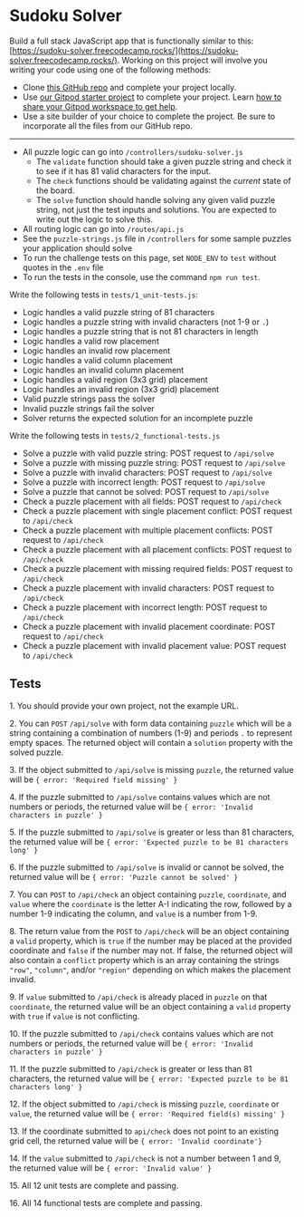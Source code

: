 Sudoku Solver
=============

Build a full stack JavaScript app that is functionally similar to this: [https://sudoku-solver.freecodecamp.rocks/](https://sudoku-solver.freecodecamp.rocks/). Working on this project will involve you writing your code using one of the following methods:

*   Clone [this GitHub repo](https://github.com/freecodecamp/boilerplate-project-sudoku-solver) and complete your project locally.
*   Use [our Gitpod starter project](https://gitpod.io/?autostart=true#https://github.com/freecodecamp/boilerplate-project-sudoku-solver) to complete your project. Learn [how to share your Gitpod workspace to get help](https://forum.freecodecamp.org/t/how-to-use-gitpod-in-the-curriculum/668669#how-can-i-share-my-workspace-to-get-help-8).
*   Use a site builder of your choice to complete the project. Be sure to incorporate all the files from our GitHub repo.

* * *

*   All puzzle logic can go into `/controllers/sudoku-solver.js`
    *   The `validate` function should take a given puzzle string and check it to see if it has 81 valid characters for the input.
    *   The `check` functions should be validating against the _current_ state of the board.
    *   The `solve` function should handle solving any given valid puzzle string, not just the test inputs and solutions. You are expected to write out the logic to solve this.
*   All routing logic can go into `/routes/api.js`
*   See the `puzzle-strings.js` file in `/controllers` for some sample puzzles your application should solve
*   To run the challenge tests on this page, set `NODE_ENV` to `test` without quotes in the `.env` file
*   To run the tests in the console, use the command `npm run test`.

Write the following tests in `tests/1_unit-tests.js`:

*   Logic handles a valid puzzle string of 81 characters
*   Logic handles a puzzle string with invalid characters (not 1-9 or `.`)
*   Logic handles a puzzle string that is not 81 characters in length
*   Logic handles a valid row placement
*   Logic handles an invalid row placement
*   Logic handles a valid column placement
*   Logic handles an invalid column placement
*   Logic handles a valid region (3x3 grid) placement
*   Logic handles an invalid region (3x3 grid) placement
*   Valid puzzle strings pass the solver
*   Invalid puzzle strings fail the solver
*   Solver returns the expected solution for an incomplete puzzle

Write the following tests in `tests/2_functional-tests.js`

*   Solve a puzzle with valid puzzle string: POST request to `/api/solve`
*   Solve a puzzle with missing puzzle string: POST request to `/api/solve`
*   Solve a puzzle with invalid characters: POST request to `/api/solve`
*   Solve a puzzle with incorrect length: POST request to `/api/solve`
*   Solve a puzzle that cannot be solved: POST request to `/api/solve`
*   Check a puzzle placement with all fields: POST request to `/api/check`
*   Check a puzzle placement with single placement conflict: POST request to `/api/check`
*   Check a puzzle placement with multiple placement conflicts: POST request to `/api/check`
*   Check a puzzle placement with all placement conflicts: POST request to `/api/check`
*   Check a puzzle placement with missing required fields: POST request to `/api/check`
*   Check a puzzle placement with invalid characters: POST request to `/api/check`
*   Check a puzzle placement with incorrect length: POST request to `/api/check`
*   Check a puzzle placement with invalid placement coordinate: POST request to `/api/check`
*   Check a puzzle placement with invalid placement value: POST request to `/api/check`

Tests
-----

1\. You should provide your own project, not the example URL.

2\. You can `POST` `/api/solve` with form data containing `puzzle` which will be a string containing a combination of numbers (1-9) and periods `.` to represent empty spaces. The returned object will contain a `solution` property with the solved puzzle.

3\. If the object submitted to `/api/solve` is missing `puzzle`, the returned value will be `{ error: 'Required field missing' }`

4\. If the puzzle submitted to `/api/solve` contains values which are not numbers or periods, the returned value will be `{ error: 'Invalid characters in puzzle' }`

5\. If the puzzle submitted to `/api/solve` is greater or less than 81 characters, the returned value will be `{ error: 'Expected puzzle to be 81 characters long' }`

6\. If the puzzle submitted to `/api/solve` is invalid or cannot be solved, the returned value will be `{ error: 'Puzzle cannot be solved' }`

7\. You can `POST` to `/api/check` an object containing `puzzle`, `coordinate`, and `value` where the `coordinate` is the letter A-I indicating the row, followed by a number 1-9 indicating the column, and `value` is a number from 1-9.

8\. The return value from the `POST` to `/api/check` will be an object containing a `valid` property, which is `true` if the number may be placed at the provided coordinate and `false` if the number may not. If false, the returned object will also contain a `conflict` property which is an array containing the strings `"row"`, `"column"`, and/or `"region"` depending on which makes the placement invalid.

9\. If `value` submitted to `/api/check` is already placed in `puzzle` on that `coordinate`, the returned value will be an object containing a `valid` property with `true` if `value` is not conflicting.

10\. If the puzzle submitted to `/api/check` contains values which are not numbers or periods, the returned value will be `{ error: 'Invalid characters in puzzle' }`

11\. If the puzzle submitted to `/api/check` is greater or less than 81 characters, the returned value will be `{ error: 'Expected puzzle to be 81 characters long' }`

12\. If the object submitted to `/api/check` is missing `puzzle`, `coordinate` or `value`, the returned value will be `{ error: 'Required field(s) missing' }`

13\. If the coordinate submitted to `api/check` does not point to an existing grid cell, the returned value will be `{ error: 'Invalid coordinate'}`

14\. If the `value` submitted to `/api/check` is not a number between 1 and 9, the returned value will be `{ error: 'Invalid value' }`

15\. All 12 unit tests are complete and passing.

16\. All 14 functional tests are complete and passing.